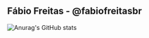 ## Fábio Freitas - @fabiofreitasbr

![Anurag's GitHub stats](https://github-readme-stats.vercel.app/api?username=fabiofreitasbr&theme=github_dark_dimmed&show_icons=true)
